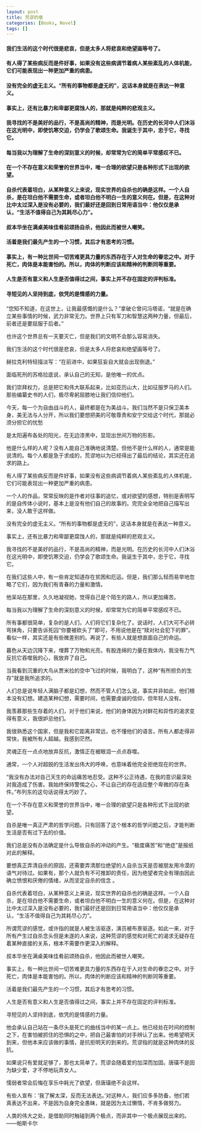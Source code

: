 ```yaml
---
layout: post
title: 荒谬的墙
categories: [Books, Novel]
tags: []
--- 
```

#### 我们生活的这个时代很是悲哀，但是太多人将悲哀和绝望画等号了。
#### 有人得了某些病反而是件好事，如果没有这些病调节着病人某些紊乱的人体机能，它们可能表现出一种更加严重的病患。
#### 没有完全的虚无主义。“所有的事物都是虚无的”，这话本身就是在表达一种意义。
#### 事实上，还有比暴力和卑鄙更腐蚀人的，那就是纯粹的悲观主义。
#### 我寻找的不是美好的品行，不是高尚的精神，而是光明。在历史的长河中人们沐浴在这光明中，即使饥寒交迫，仍学会了歌颂生命。我诞生于其中，忠于它，寻找它。
#### 每当我以为理解了生命的深刻意义的时候，却常常为它的简单平常感叹不已。
#### 在一个不存在意义和荣誉的世界当中，唯一合理的欲望只是各种形式下出现的欲望。
#### 自杀代表着坦白，从某种意义上来说，现实世界的自杀也的确是这样。一个人自杀，是在坦白他不需要生命，或者坦白他不明白一生的意义何在。但是，在这种对比中太过深入是没有必要的，我们最好还是回到日常用语当中：他仅仅是承认，“生活不值得自己为其耗尽心力”。
#### 叔本华坐在满桌美味佳肴前颂扬自杀，他因此而被世人嘲笑。
#### 活着是我们最先产生的一个习惯，其后才有思考的习惯。
#### 事实上，有一种比世间一切苦难更具力量的东西存在于人对生命的眷恋之中。对于死亡，肉体是本能害怕的。所以，肉体的判断应该和精神的判断同等重要。
#### 人生是否有意义和人生是否值得过之间，事实上并不存在固定的评判标准。
#### 寻短见的人坚持到底，依凭的是情感的力量。
<!-- more -->
“您知不知道，在这世上，让我最感慨的是什么？”拿破仑曾问冯塔诺，“就是在确立某些事情的时候，武力非常无力。世界上只有军刀和智慧这两种力量，但最后，前者还是要屈服于后者。”

也许这个世界总有一天要灭亡，但是我们的文明不会那么容易消失。

我们生活的这个时代很是悲哀，但是太多人将悲哀和绝望画等号了。

赫拉克利特轻描淡写：“在前进中，如果狂妄自大就会出现倒退。”

面临死刑的苏格拉底说，承认自己的无知，是他唯一的优点。

我们崇拜权力，总是把它和伟大联系起来，比如亚历山大，比如征服罗马的人们。那些编纂史书的人们，极尽卑躬屈膝地让我们信仰他们。

今天，每一个为自由战斗的人，最终都是在为美战斗。我们当然不是只保卫美本身，美无法与人分开，所以我们要想把美的可敬尊贵和安宁交给这个时代，那就必须分担它的忧愁

是太阳遍布各处的阳光，在无边漆黑中，显现出世间万物的形影。

他是什么样的人呢？没有人能自己准确地说清楚。但他不是什么样的人，通常是能说清的。每个人都是急于求成的，荒谬地以为已经得出了最后的结论，其实还在追求的路上。

有人得了某些病反而是件好事，如果没有这些病调节着病人某些紊乱的人体机能，它们可能表现出一种更加严重的病患。

一个人的作品，常常反映的是作者对往事的追忆，或对欲望的感想，特别是表明写的是自传体小说时，基本上是没有他们自己的故事的。完完全全地把自己描写出来，没人敢于这样做。

没有完全的虚无主义。“所有的事物都是虚无的”，这话本身就是在表达一种意义。

事实上，还有比暴力和卑鄙更腐蚀人的，那就是纯粹的悲观主义。

我寻找的不是美好的品行，不是高尚的精神，而是光明。在历史的长河中人们沐浴在这光明中，即使饥寒交迫，仍学会了歌颂生命。我诞生于其中，忠于它，寻找它。

在我们这些人中，有一些肯定知道存在贫困和厄运。但是，我们那么轻而易举地忽略了它们，因为我们有青春的力量和激情。

他呆站在那里，久久地凝视她，觉得自己是个陌生的路人，所以更加痛苦。

每当我以为理解了生命的深刻意义的时候，却常常为它的简单平常感叹不已。

所有事都很简单，复杂的是人们，人们将它们复杂化了。说话时，人们大可不必转弯抹角，只要告诉死囚“你要被砍头了”即可，不用说他是在“赎对社会犯下的罪”。看似一样，其实还是有些微差别的。再说了，有些人就是想直面自己的命运。

暮色从天边沉降下来，埋葬了万物和光亮，有股连绵的力量在我体内，我没有力气反抗它吞噬我的心，我放弃了自己。

当我看到沉重的大鸟从贾米拉的空中飞过的时候，我明白了，这种“有所担负的生存”就是我所追求的。

人们总是说年轻人满脑子都是幻想，然而不管人们怎么说，事实并非如此，他们根本没有幻想。建造某种幻想，需要时间，也需要虔诚的信仰，但年轻人没有。

我羡慕那些生存着的人们，对于他们来说，他们的身体因为对鲜花和异性的渴求变得有意义，我很妒忌他们。

我很熟悉这个国家，但是我和它距离非常远，也不懂他们的语言。所有人都走得非常快，我被所有人超越。我感到茫然。

灵魂正在一点点地放弃反抗，激情正在被眼泪一点点吞噬。

通常，一个人对超脱的生活发出伟大的呼唤，也意味着他完全拒绝现在的世界。

“我没有办法对自己天生的命运痛苦地忍受。这种不公正待遇，在我的意识最深处对我造成了伤害。我始终保持警惕之心，不让自己的存在适应整个卑微的存在条件。”布列东的这句话说得太巧妙了。

在一个不存在意义和荣誉的世界当中，唯一合理的欲望只是各种形式下出现的欲望。

自杀是唯一真正严肃的哲学问题。只有回答了这个根本的哲学问题之后，才能判断生活是否有过下去的价值。

我们总是没有办法确定是什么导致自杀的冲动的产生。“极度痛苦”和“绝症”是报纸对此的解释。

要想真正弄清自杀的原因，还需要弄清那位绝望的人自杀当天是否被朋友用冷漠的语气对待过。如果有，那个人就负有不可推卸的责任，因为绝望者完全有理由因此确立愤恨和厌倦的情绪，从而坚定自杀的信念 。

自杀代表着坦白，从某种意义上来说，现实世界的自杀也的确是这样。一个人自杀，是在坦白他不需要生命，或者坦白他不明白一生的意义何在。但是，在这种对比中太过深入是没有必要的，我们最好还是回到日常用语当中：他仅仅是承认，“生活不值得自己为其耗尽心力”。

所谓荒谬的感觉，或许指的就是人被生活驱逐，演员被布景驱逐。如此一来，对于所有产生过自杀念头但是未遂的人来说，这种荒谬的感觉和对死亡的渴求无疑存在着某种直接的关系，根本不需要作更深入的解释。

叔本华坐在满桌美味佳肴前颂扬自杀，他因此而被世人嘲笑。

事实上，有一种比世间一切苦难更具力量的东西存在于人对生命的眷恋之中。对于死亡，肉体是本能害怕的。所以，肉体的判断应该和精神的判断同等重要。

活着是我们最先产生的一个习惯，其后才有思考的习惯。

人生是否有意义和人生是否值得过之间，事实上并不存在固定的评判标准。

寻短见的人坚持到底，依凭的是情感的力量。

他会承认自己站在一条尽头是死亡的曲线当中的某一点上。他已经处在时间的控制之下，在害怕被抓住的恐惧的之中，把自己最害怕的对手辨认了出来。他希望明天到来，但他本来应该做的事情，是抗拒明天的到来的。荒谬指的就是这种肉体的反抗。

如果说只有爱就足够了，那也太简单了。荒谬会随着爱的加深而加固。唐璜不是因为缺少爱，才不停地玩弄女人。

懦弱者常会后悔在享乐中耗光了欲望，但唐璜绝不会这样。

有些人宣布：‘我了解太深，反而无法表达。’对这种人，我们应多多防备，他们若真表达不出来，不是因为自身完全愚昧，就是因为太过懒惰，不肯多做努力。

人类的伟大之处，是借助同时触碰到两个极点，而非其中一个极点展现出来的。——帕斯卡尔